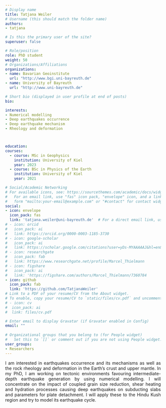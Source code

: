 ```yaml
---
# Display name
title: Tatjana Weiler
# Username (this should match the folder name)
authors:
- tatjana

# Is this the primary user of the site?
superuser: false

# Role/position
role: PhD student
weight: 50
# Organizations/Affiliations
organizations:
- name: Bavarian Geoinstitute
  url: "http://www.bgi.uni-bayreuth.de"
- name: University of Bayreuth
  url: "http://www.uni-bayreuth.de"

# Short bio (displayed in user profile at end of posts)
bio: 

interests:
- Numerical modelling
- Deep earthquakes occurrence
- Deep earthquake mechanism
- Rheology and deformation



education:
courses:
  - course: MSc in Geophysics
    institution: University of Kiel
    year: 2023
  - course: BSc in Physics of the Earth
    institution: University of Kiel
    year: 2021

# Social/Academic Networking
# For available icons, see: https://sourcethemes.com/academic/docs/widgets/#icons
#   For an email link, use "fas" icon pack, "envelope" icon, and a link in the
#   form "mailto:your-email@example.com" or "#contact" for contact widget.
social:
- icon: envelope
  icon_pack: fas
  link: 'tatjana.weiler@uni-bayreuth.de'  # For a direct email link, use "mailto:test@example.org".
# - icon: orcid
#   icon_pack: ai
#   link: https://orcid.org/0000-0003-1185-3730
# - icon: google-scholar
#   icon_pack: ai
#   link: https://scholar.google.com/citations?user=yDs-MYAAAAAJ&hl=en&oi=ao
# - icon: researchgate
#   icon_pack: fab
#   link: https://www.researchgate.net/profile/Marcel_Thielmann
# - icon: figshare
#   icon_pack: ai
#   link: 'https://figshare.com/authors/Marcel_Thielmann/7360784
- icon: github
  icon_pack: fab
  link: 'https://github.com/TatjanaWeiler'
# Link to a PDF of your resume/CV from the About widget.
# To enable, copy your resume/CV to `static/files/cv.pdf` and uncomment the lines below.  
# - icon: cv
#  icon_pack: ai
#  link: files/cv.pdf

# Enter email to display Gravatar (if Gravatar enabled in Config)
email: ""
  
# Organizational groups that you belong to (for People widget)
#   Set this to `[]` or comment out if you are not using People widget.  
user_groups:
- Researchers
---
```


<div align="justify">
I am interested in earthquakes occurrence and its mechanisms as well as the rock rheology and deformation in the Earth’s crust and upper mantle.
In my PhD, I am working on tectonic environments favouring intermediate-depth earthquake generation by using numerical modelling. I will concentrate on the impact of coupled grain size reduction, shear heating and hydration processes causing deep earthquakes on subducting slabs and parameters for plate detachment. I will apply these to the Hindu Kush region and try to model its earthquake cycle. 
</div>

